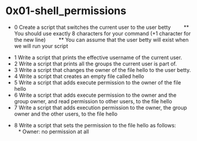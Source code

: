 # 0x01-shell_permissions
* 0 Create a script that switches the current user to the user betty
 &nbsp; &nbsp; &nbsp; &nbsp;  ** You should use exactly 8 characters for your command (+1 character for the new line)
 &nbsp; &nbsp; &nbsp; &nbsp;  ** You can assume that the user betty will exist when we will run your script
- 1 Write a script that prints the effective username of the current user.
- 2 Write a script that prints all the groups the current user is part of.
- 3 Write a script that changes the owner of the file hello to the user betty.
- 4 Write a script that creates an empty file called hello
- 5 Write a script that adds execute permission to the owner of the file hello
- 6 Write a script that adds execute permission to the owner and the group owner, and read permission to other users, to the file hello
- 7 Write a script that adds execution permission to the owner, the group owner and the other users, to the file hello 
 * 8 Write a script that sets the permission to the file hello as follows:
&ensp; &ensp; &ensp; &ensp; * Owner: no permission at all
